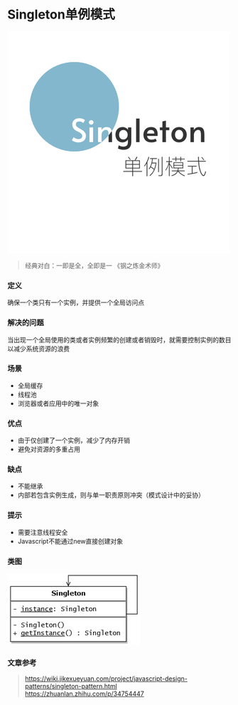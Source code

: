 Singleton单例模式
====

![cover](./ch1_cover.jpg)

> 经典对白：一即是全，全即是一 《钢之炼金术师》

### 定义    
确保一个类只有一个实例，并提供一个全局访问点

### 解决的问题
当出现一个全局使用的类或者实例频繁的创建或者销毁时，就需要控制实例的数目以减少系统资源的浪费

### 场景

* 全局缓存
* 线程池
* 浏览器或者应用中的唯一对象

### 优点

* 由于仅创建了一个实例，减少了内存开销
* 避免对资源的多重占用

### 缺点

* 不能继承
* 内部若包含实例生成，则与单一职责原则冲突（模式设计中的妥协）

### 提示

* 需要注意线程安全
* Javascript不能通过new直接创建对象

### 类图

![uml](./uml.jpg)

### 文章参考
> https://wiki.jikexueyuan.com/project/javascript-design-patterns/singleton-pattern.html    
> https://zhuanlan.zhihu.com/p/34754447



    


 


